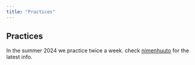 ```yaml
---
title: "Practices"
---
```

## Practices

In the summer 2024 we practice twice a week. check [nimenhuuto](https://jsw.nimenhuuto.com) for the latest info.
